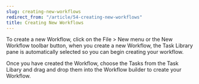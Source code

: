 ```yaml
---
slug: creating-new-workflows
redirect_from: "/article/54-creating-new-workflows"
title: Creating New Workflows
---
```

To create a new Workflow, click on the File > New menu or the New Workflow toolbar button, when you create a new Workflow, the Task Library pane is automatically selected so you can begin creating your workflow.

Once you have created the Workflow, choose the Tasks from the Task Libary and drag and drop them into the Workflow builder to create your Workflow.